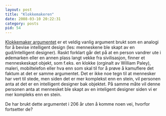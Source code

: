 ```yaml
---
layout: post
title: "Klokkemakeren"
date: 2008-03-10 20:22:31
category: posts
pid: 54
---
```

[Klokkemaker argumentet][1] er et veldig vanlig argument brukt som en analogi for å bevise intelligent design (les: menneskene ble skapt av en gud/intelligent designer). Raskt forklart går det på at en person vandrer ute i ødemarken eller en annen plass langt vekke fra sivilisasjon, finner et menneskeskapt objekt, som f.eks. en klokke (orginalt av William Paley), maleri, mobiltelefon eller hva enn som skal til for å prøve å kamuflere det faktum at det er samme argumentet. Det er ikke noe tegn til at mennesker har vert til stede, men siden det er mer komplekst enn en stein, vil personen anta at det er en intelligent designer bak objektet. På samme måte vil denne personen anta at mennesket ble skapt av en inteligent designer siden vi er mer kompleks enn en stein. 

De har brukt dette argumentet i 206 år uten å komme noen vei, hvorfor fortsetter de?

 [1]: http://en.wikipedia.org/wiki/Watchmaker_analogy